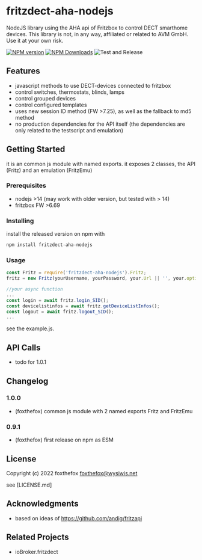 # fritzdect-aha-nodejs
NodeJS library using the AHA api of Fritzbox to control DECT smarthome devices.
This library is not, in any way, affiliated or related to AVM GmbH. Use it at your own risk.

[![NPM version](http://img.shields.io/npm/v/fritzdect-aha-nodejs.svg)](https://npmjs.org/package/fritzdect-aha-nodejs)
[![NPM Downloads](https://img.shields.io/npm/dm/fritzdect-aha-nodejs.svg?style=flat)](https://npmjs.org/package/fritzdect-aha-nodejs)
![Test and Release](https://github.com/foxthefox/fritzdect-aha-nodejs/workflows/Test%20and%20Release/badge.svg)

## Features
* javascript methods to use DECT-devices connected to fritzbox
* control switches, thermostats, blinds, lamps
* control grouped devices
* control configured templates
* uses new session ID method (FW >7.25), as well as the fallback to md5 method
* no production dependencies for the API itself (the dependencies are only related to the testscript and emulation)

## Getting Started
it is an common js module with named exports.
it exposes 2 classes, the API (Fritz) and an emulation (FritzEmu)

### Prerequisites
* nodejs >14 (may work with older version, but tested with > 14)
* fritzbox FW >6.69

### Installing
install the released version on npm with
```javascript
npm install fritzdect-aha-nodejs
```

### Usage
```javascript
const Fritz = require('fritzdect-aha-nodejs').Fritz;
fritz = new Fritz(yourUsername, yourPassword, your.Url || '', your.options || {});

//your async function
...
const login = await fritz.login_SID();
const devicelistinfos = await fritz.getDeviceListInfos();
const logout = await fritz.logout_SID();
...
```
see the example.js.

## API Calls
* todo for 1.0.1

## Changelog
### 1.0.0
* (foxthefox) common js module with 2 named exports Fritz and FritzEmu

### 0.9.1
* (foxthefox) first release on npm as ESM

## License
Copyright (c) 2022 foxthefox <foxthefox@wysiwis.net>

see [LICENSE.md]

 ## Acknowledgments
 * based on ideas of https://github.com/andig/fritzapi

 ## Related Projects
 * ioBroker.fritzdect

